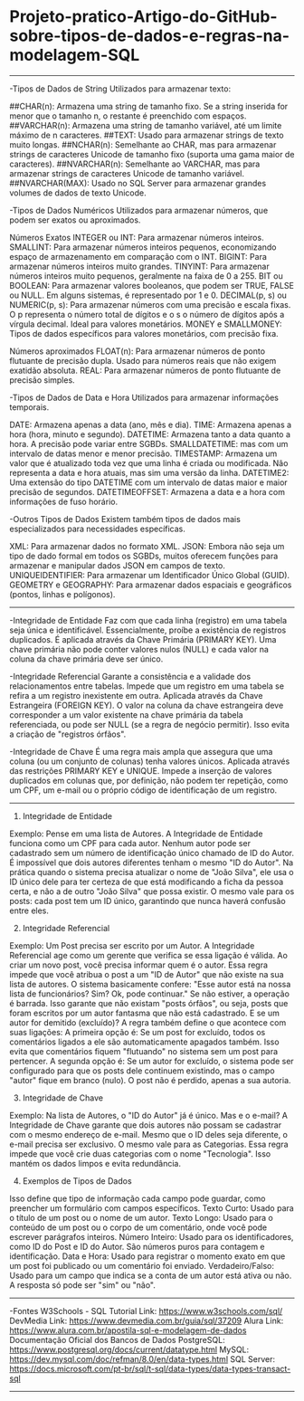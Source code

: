 # Projeto-pratico-Artigo-do-GitHub-sobre-tipos-de-dados-e-regras-na-modelagem-SQL
-------------------------------------------------------------------------------------------------------------------------------------------------------------------------------------------
-Tipos de Dados de String
Utilizados para armazenar texto:

##CHAR(n):	Armazena uma string de tamanho fixo. Se a string inserida for menor que o tamanho n, o restante é preenchido com espaços.
##VARCHAR(n):	Armazena uma string de tamanho variável, até um limite máximo de n caracteres.
##TEXT:	Usado para armazenar strings de texto muito longas.
##NCHAR(n):	Semelhante ao CHAR, mas para armazenar strings de caracteres Unicode de tamanho fixo (suporta uma gama maior de caracteres).
##NVARCHAR(n):	Semelhante ao VARCHAR, mas para armazenar strings de caracteres Unicode de tamanho variável.
##NVARCHAR(MAX):	Usado no SQL Server para armazenar grandes volumes de dados de texto Unicode.

-Tipos de Dados Numéricos
Utilizados para armazenar números, que podem ser exatos ou aproximados.

Números Exatos
INTEGER ou INT: Para armazenar números inteiros.
SMALLINT:	Para armazenar números inteiros pequenos, economizando espaço de armazenamento em comparação com o INT.
BIGINT:	Para armazenar números inteiros muito grandes.
TINYINT:	Para armazenar números inteiros muito pequenos, geralmente na faixa de 0 a 255.
BIT ou BOOLEAN:	Para armazenar valores booleanos, que podem ser TRUE, FALSE ou NULL. Em alguns sistemas, é representado por 1 e 0.
DECIMAL(p, s) ou NUMERIC(p, s):	Para armazenar números com uma precisão e escala fixas. O p representa o número total de dígitos e o s o número de dígitos após a vírgula decimal. Ideal para valores monetários.
MONEY e SMALLMONEY:	Tipos de dados específicos para valores monetários, com precisão fixa.

Números aproximados
FLOAT(n):	Para armazenar números de ponto flutuante de precisão dupla. Usado para números reais que não exigem exatidão absoluta.
REAL: Para armazenar números de ponto flutuante de precisão simples.

-Tipos de Dados de Data e Hora
Utilizados para armazenar informações temporais.

DATE: Armazena apenas a data (ano, mês e dia).
TIME: Armazena apenas a hora (hora, minuto e segundo).
DATETIME:	Armazena tanto a data quanto a hora. A precisão pode variar entre SGBDs.
SMALLDATETIME: mas com um intervalo de datas menor e menor precisão.
TIMESTAMP:	Armazena um valor que é atualizado toda vez que uma linha é criada ou modificada. Não representa a data e hora atuais, mas sim uma versão da linha.
DATETIME2:	Uma extensão do tipo DATETIME com um intervalo de datas maior e maior precisão de segundos.
DATETIMEOFFSET:	Armazena a data e a hora com informações de fuso horário.

-Outros Tipos de Dados
Existem também tipos de dados mais especializados para necessidades específicas.

XML:	Para armazenar dados no formato XML.
JSON:	Embora não seja um tipo de dado formal em todos os SGBDs, muitos oferecem funções para armazenar e manipular dados JSON em campos de texto.
UNIQUEIDENTIFIER:	Para armazenar um Identificador Único Global (GUID).
GEOMETRY e GEOGRAPHY:	Para armazenar dados espaciais e geográficos (pontos, linhas e polígonos).

------------------------------------------------------------------------------------------------------------------------------------------------------------------------------------------

-Integridade de Entidade
Faz com que cada linha (registro) em uma tabela seja única e identificável. Essencialmente, proíbe a existência de registros duplicados. É aplicada através da Chave Primária (PRIMARY KEY). Uma chave primária não pode conter valores nulos (NULL) e cada valor na coluna da chave primária deve ser único.

-Integridade Referencial
Garante a consistência e a validade dos relacionamentos entre tabelas. Impede que um registro em uma tabela se refira a um registro inexistente em outra.
Aplicada através da Chave Estrangeira (FOREIGN KEY). O valor na coluna da chave estrangeira deve corresponder a um valor existente na chave primária da tabela referenciada, ou pode ser NULL (se a regra de negócio permitir). Isso evita a criação de "registros órfãos".

-Integridade de Chave
É uma regra mais ampla que assegura que uma coluna (ou um conjunto de colunas) tenha valores únicos.
Aplicada através das restrições PRIMARY KEY e UNIQUE. Impede a inserção de valores duplicados em colunas que, por definição, não podem ter repetição, como um CPF, um e-mail ou o próprio código de identificação de um registro.

--------------------------------------------------------------------------------------------------------------------------------------------------------------------------------------------

1. Integridade de Entidade 

Exemplo: Pense em uma lista de Autores. A Integridade de Entidade funciona como um CPF para cada autor.
Nenhum autor pode ser cadastrado sem um número de identificação único chamado de ID do Autor.
É impossível que dois autores diferentes tenham o mesmo "ID do Autor".
Na prática quando o sistema precisa atualizar o nome de "João Silva", ele usa o ID único dele para ter certeza de que está modificando a ficha da pessoa certa, e não a de outro "João Silva" que possa existir. O mesmo vale para os posts: cada post tem um ID único, garantindo que nunca haverá confusão entre eles.

2. Integridade Referencial 

Exemplo: Um Post precisa ser escrito por um Autor. A Integridade Referencial age como um gerente que verifica se essa ligação é válida.
Ao criar um novo post, você precisa informar quem é o autor. Essa regra impede que você atribua o post a um "ID de Autor" que não existe na sua lista de autores. O sistema basicamente confere: "Esse autor está na nossa lista de funcionários? Sim? Ok, pode continuar." Se não estiver, a operação é barrada.
Isso garante que não existam "posts órfãos", ou seja, posts que foram escritos por um autor fantasma que não está cadastrado.
E se um autor for demitido (excluído)? A regra também define o que acontece com suas ligações:
A primeira opção é: Se um post for excluído, todos os comentários ligados a ele são automaticamente apagados também. Isso evita que comentários fiquem "flutuando" no sistema sem um post para pertencer.
A segunda opção é: Se um autor for excluído, o sistema pode ser configurado para que os posts dele continuem existindo, mas o campo "autor" fique em branco (nulo). O post não é perdido, apenas a sua autoria.

3. Integridade de Chave 

Exemplo: Na lista de Autores, o "ID do Autor" já é único. Mas e o e-mail?
A Integridade de Chave garante que dois autores não possam se cadastrar com o mesmo endereço de e-mail. Mesmo que o ID deles seja diferente, o e-mail precisa ser exclusivo.
O mesmo vale para as Categorias. Essa regra impede que você crie duas categorias com o nome "Tecnologia". Isso mantém os dados limpos e evita redundância.

4. Exemplos de Tipos de Dados 

Isso define que tipo de informação cada campo pode guardar, como preencher um formulário com campos específicos.
Texto Curto: Usado para o título de um post ou o nome de um autor.
Texto Longo: Usado para o conteúdo de um post ou o corpo de um comentário, onde você pode escrever parágrafos inteiros.
Número Inteiro: Usado para os identificadores, como ID do Post e ID do Autor. São números puros para contagem e identificação.
Data e Hora: Usado para registrar o momento exato em que um post foi publicado ou um comentário foi enviado.
Verdadeiro/Falso: Usado para um campo que indica se a conta de um autor está ativa ou não. A resposta só pode ser "sim" ou "não".

-------------------------------------------------------------------------------------------------------------------------------------------------------------------------------------------

-Fontes
W3Schools - SQL Tutorial
Link: https://www.w3schools.com/sql/
DevMedia
Link: https://www.devmedia.com.br/guia/sql/37209
Alura
Link: https://www.alura.com.br/apostila-sql-e-modelagem-de-dados
Documentação Oficial dos Bancos de Dados
PostgreSQL: https://www.postgresql.org/docs/current/datatype.html
MySQL: https://dev.mysql.com/doc/refman/8.0/en/data-types.html
SQL Server: https://docs.microsoft.com/pt-br/sql/t-sql/data-types/data-types-transact-sql

-------------------------------------------------------------------------------------------------------------------------------------------------------------------------------------------

